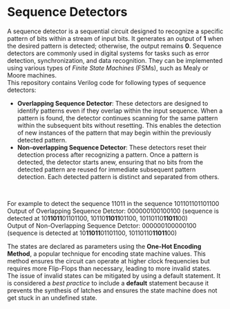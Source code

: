 # Sequence Detectors
A sequence detector is a sequential circuit designed to recognize a specific pattern of bits within a stream of input bits. It generates an output of **1** when the desired pattern is detected; otherwise, the output remains **0**. Sequence detectors are commonly used in digital systems for tasks such as error detection, synchronization, and data recognition. They can be implemented using various types of *Finite State Machines* (FSMs), such as Mealy or Moore machines.
</br>
This repository contains Verilog code for following types of sequence detectors:
- **Overlapping Sequence Detector**: These detectors are designed to identify patterns even if they overlap within the input sequence. When a pattern is found, the detector continues scanning for the same pattern within the subsequent bits without resetting. This enables the detection of new instances of the pattern that may begin within the previously detected pattern.
- **Non-overlapping Sequence Detector**: These detectors reset their detection process after recognizing a pattern. Once a pattern is detected, the detector starts anew, ensuring that no bits from the detected pattern are reused for immediate subsequent pattern detection. Each detected pattern is distinct and separated from others.
</br>

For example to detect the sequence 11011 in the sequence 101101101101100 </br>
Output of Overlapping Sequence Detctor:                  000000100100100 (sequence is detected at 10**11011**01101100, 10110**11011**01100, 10110110**11011**00) </br>
Output of Non-Overlapping Sequence Detctor:              000000100000100 (sequence is detected at 10**11011**01101100, 10110110**11011**00) </br>

The states are declared as parameters using the **One-Hot Encoding Method**, a popular technique for encoding state machine values. This method ensures the circuit can operate at higher clock frequencies but requires more Flip-Flops than necessary, leading to more invalid states.
</br>
The issue of invalid states can be mitigated by using a default statement. It is considered a *best practice* to include a **default** statement because it prevents the synthesis of latches and ensures the state machine does not get stuck in an undefined state. </br>
